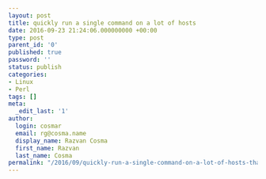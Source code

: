 ```yaml
---
layout: post
title: quickly run a single command on a lot of hosts
date: 2016-09-23 21:24:06.000000000 +00:00
type: post
parent_id: '0'
published: true
password: ''
status: publish
categories:
- Linux
- Perl
tags: []
meta:
  _edit_last: '1'
author:
  login: cosmar
  email: rg@cosma.name
  display_name: Razvan Cosma
  first_name: Razvan
  last_name: Cosma
permalink: "/2016/09/quickly-run-a-single-command-on-a-lot-of-hosts-that-want-sudo/"
---
```

